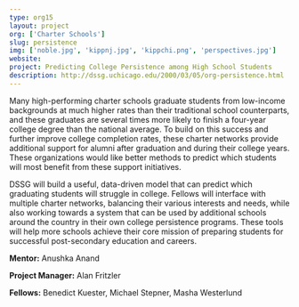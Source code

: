 ```yaml
---
type: org15
layout: project
org: ['Charter Schools']
slug: persistence
img: ['noble.jpg', 'kippnj.jpg', 'kippchi.png', 'perspectives.jpg']
website: 
project: Predicting College Persistence among High School Students
description: http://dssg.uchicago.edu/2000/03/05/org-persistence.html
---
```


<p>Many high-performing charter schools graduate students from low-income backgrounds at much higher rates than their traditional school counterparts, and these graduates are several times more likely to finish a four-year college degree than the national average. To build on this success and further improve college completion rates, these charter networks provide additional support for alumni after graduation and during their college years. These organizations would like better methods to predict which students will most benefit from these support initiatives.</p>

<p>DSSG will build a useful, data-driven model that can predict which graduating students will struggle in college. Fellows will interface with multiple charter networks, balancing their various interests and needs, while also working towards a system that can be used by additional schools around the country in their own college persistence programs. These tools will help more schools achieve their core mission of preparing students for successful post-secondary education and careers.</p>

<p><b>Mentor:</b> Anushka Anand

<p><b>Project Manager:</b> Alan Fritzler

<p><b>Fellows:</b> Benedict Kuester, Michael Stepner, Masha Westerlund
